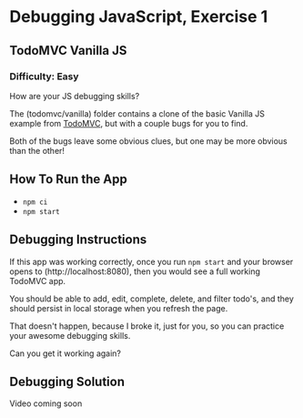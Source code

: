 # Debugging JavaScript, Exercise 1

## TodoMVC Vanilla JS

### Difficulty: Easy

How are your JS debugging skills?

The (todomvc/vanilla) folder contains a clone of the basic Vanilla JS example from [TodoMVC](https://todomvc.com), but with a couple bugs for you to find.

Both of the bugs leave some obvious clues, but one may be more obvious than the other!

## How To Run the App
- `npm ci`
- `npm start`

## Debugging Instructions

If this app was working correctly, once you run `npm start` and your browser opens to (http://localhost:8080), then you would see a full working TodoMVC app.

You should be able to add, edit, complete, delete, and filter todo's, and they should persist in local storage when you refresh the page.

That doesn't happen, because I broke it, just for you, so you can practice your awesome debugging skills.

Can you get it working again?

## Debugging Solution

Video coming soon

